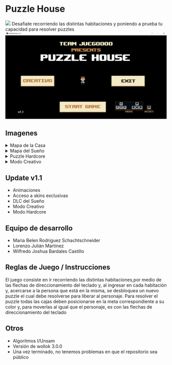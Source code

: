 # Puzzle House
<img src="https://user-images.githubusercontent.com/22482325/140875712-7ab24fba-04ea-4e80-8fd4-99c6c4cb5199.png" />
Desafiate recorriendo las distintas habitaciones y poniendo a prueba tu capacidad para resolver puzzles
<img src="https://raw.githubusercontent.com/willybc/Puzzle-House/master/menu.png" />

## Imagenes

<details>
 	<summary>Mapa de la Casa</summary>
	<img src="https://user-images.githubusercontent.com/22482325/145655216-750664e8-699d-4efe-83d8-f8a3a7823530.png" />
</details>

<details>
	<summary>Mapa del Sueño</summary>
	<img src="https://user-images.githubusercontent.com/22482325/145655217-d13c7419-5141-4a85-b3be-eac7dc564a8c.png" />
</details>

<details>
	<summary>Puzzle Hardcore</summary>
	<img src="https://user-images.githubusercontent.com/22482325/145655218-4df9b668-d196-423c-80fc-88ca9dc5456b.png" />
</details>

<details>
	<summary>Modo Creativo</summary>
	<img src="https://user-images.githubusercontent.com/22482325/145655280-856fe08d-586f-4502-acda-30596d4150b6.png" />
</details>

## Update v1.1
- Animaciones
- Acceso a skins exclusivas
- DLC del Sueño
- Modo Creativo 
- Modo Hardcore
	
## Equipo de desarrollo
- Maria Belen Rodriguez Schachtschneider
- Lorenzo Julián Martinez
- Wilfredo Joshua Bardales Castillo

## Reglas de Juego / Instrucciones

El juego consiste en ir recorriendo las distintas habitaciones,por medio de las flechas de direccionamiento del teclado y, al ingresar en cada habitación y, acercarse a
la persona que está en la misma, se desbloquea un nuevo puzzle el cual debe resolverse para liberar al personaje.
Para resolver el puzzle todas las cajas deben posicionarse en la meta correspondiente a su color y, para moverlas al igual que el personaje, es con las flechas de 
direccionamiento del teclado

## Otros

- Algoritmos I/Unsam
- Versión de wollok 3.0.0
- Una vez terminado, no tenemos problemas en que el repositorio sea público

